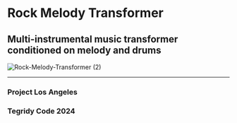 # Rock Melody Transformer
## Multi-instrumental music transformer conditioned on melody and drums

![Rock-Melody-Transformer (2)](https://github.com/asigalov61/Rock-Melody-Transformer/assets/56325539/46dbca89-1084-4621-a03a-d43d5af1843e)

***

### Project Los Angeles
### Tegridy Code 2024
